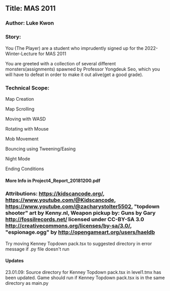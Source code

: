 ## Title: MAS 2011
### Author: Luke Kwon

### Story: 
You (The Player) are a student who imprudently
signed up for the 2022-Winter-Lecture for MAS 2011

You are greeted with a collection of several different monsters(assignments) spawned by Professor Yongdeuk Seo, which you will have to defeat in order to make it out alive(get a good grade).

### Technical Scope:
Map Creation

Map Scrolling

Moving with WASD

Rotating with Mouse

Mob Movement

Bouncing using Tweening/Easing

Night Mode

Ending Conditions



#### More Info in Project4_Report_20181200.pdf

### Attributions: https://kidscancode.org/, https://www.youtube.com/@Kidscancode, https://www.youtube.com/@zacharystolter5502, "topdown shooter" art by Kenny.nl, Weapon pickup by: Guns by Gary <http://fossilrecords.net/> licensed under CC-BY-SA 3.0 <http://creativecommons.org/licenses/by-sa/3.0/>, "espionage.ogg" by http://opengameart.org/users/haeldb

Try moving Kenney Topdown pack.tsx to suggested directory in error message if .py file doesn't run

#### Updates

23.01.09: Source directory for Kenney Topdown pack.tsx in level1.tmx has been updated. Game should run if Kenney Topdown pack.tsx is in the same directory as main.py

